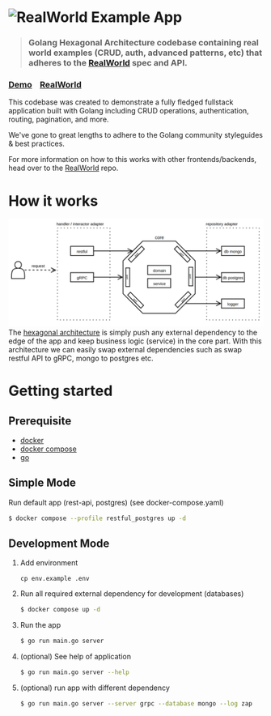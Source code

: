 # ![RealWorld Example App](logo.png)

> ### Golang Hexagonal Architecture codebase containing real world examples (CRUD, auth, advanced patterns, etc) that adheres to the [RealWorld](https://github.com/gothinkster/realworld) spec and API.


### [Demo](https://demo.realworld.io/)&nbsp;&nbsp;&nbsp;&nbsp;[RealWorld](https://github.com/gothinkster/realworld)


This codebase was created to demonstrate a fully fledged fullstack application built with Golang including CRUD operations, authentication, routing, pagination, and more.

We've gone to great lengths to adhere to the Golang community styleguides & best practices.

For more information on how to this works with other frontends/backends, head over to the [RealWorld](https://github.com/gothinkster/realworld) repo.


# How it works
![Architecture](architecture.png)
The [hexagonal architecture](https://en.wikipedia.org/wiki/Hexagonal_architecture_(software)) is simply push any external dependency to the edge of the app and keep business logic (service) in the core part. With this architecture we can easily swap external dependencies such as swap restful API to gRPC, mongo to postgres etc. 

# Getting started
## Prerequisite 
- [docker](https://www.docker.com/)
- [docker compose](https://docs.docker.com/compose/) 
- [go](https://go.dev/) 


## Simple Mode
Run default app (rest-api, postgres) (see docker-compose.yaml)
```sh
$ docker compose --profile restful_postgres up -d

```
## Development Mode
1. Add environment
    ```
    cp env.example .env
    ```
1. Run all required external dependency for development (databases)
    ```sh
    $ docker compose up -d
    ```
1. Run the app
    ```sh
    $ go run main.go server
    ```
1. (optional) See help of application
    ```sh
    $ go run main.go server --help
    ```
1. (optional) run app with different dependency
    ```sh
    $ go run main.go server --server grpc --database mongo --log zap
    ```